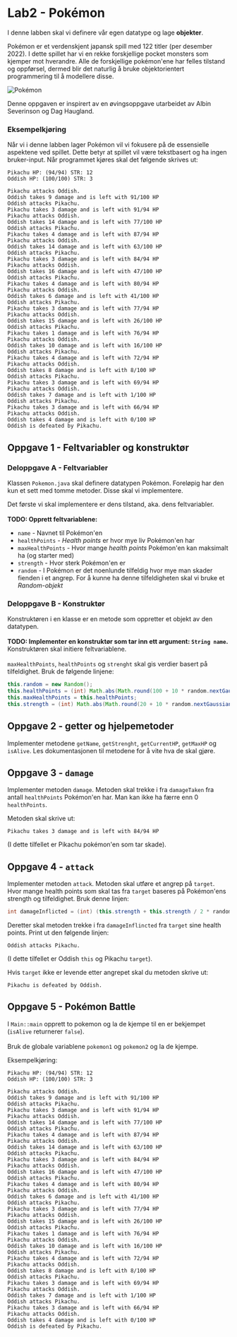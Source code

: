 # Lab2 - Pokémon
I denne labben skal vi definere vår egen datatype og lage **objekter**.

Pokémon er et verdenskjent japansk spill med 122 titler (per desember 2022). I dette spillet har vi en rekke forskjellige pocket monsters som kjemper mot hverandre. Alle de forskjellige pokémon'ene har felles tilstand og oppførsel, dermed blir det naturlig å bruke objektorientert programmering til å modellere disse.

![Pokémon](https://upload.wikimedia.org/wikipedia/commons/thumb/9/98/International_Pok%C3%A9mon_logo.svg/640px-International_Pok%C3%A9mon_logo.svg.png)


Denne oppgaven er inspirert av en øvingsoppgave utarbeidet av Albin Severinson og Dag Haugland.

### Eksempelkjøring
Når vi i denne labben lager Pokémon vil vi fokusere på de essensielle aspektene ved spillet. Dette betyr at spillet vil være tekstbasert og ha ingen bruker-input. Når programmet kjøres skal det følgende skrives ut:
```
Pikachu HP: (94/94) STR: 12
Oddish HP: (100/100) STR: 3

Pikachu attacks Oddish.
Oddish takes 9 damage and is left with 91/100 HP
Oddish attacks Pikachu.
Pikachu takes 3 damage and is left with 91/94 HP
Pikachu attacks Oddish.
Oddish takes 14 damage and is left with 77/100 HP
Oddish attacks Pikachu.
Pikachu takes 4 damage and is left with 87/94 HP
Pikachu attacks Oddish.
Oddish takes 14 damage and is left with 63/100 HP
Oddish attacks Pikachu.
Pikachu takes 3 damage and is left with 84/94 HP
Pikachu attacks Oddish.
Oddish takes 16 damage and is left with 47/100 HP
Oddish attacks Pikachu.
Pikachu takes 4 damage and is left with 80/94 HP
Pikachu attacks Oddish.
Oddish takes 6 damage and is left with 41/100 HP
Oddish attacks Pikachu.
Pikachu takes 3 damage and is left with 77/94 HP
Pikachu attacks Oddish.
Oddish takes 15 damage and is left with 26/100 HP
Oddish attacks Pikachu.
Pikachu takes 1 damage and is left with 76/94 HP
Pikachu attacks Oddish.
Oddish takes 10 damage and is left with 16/100 HP
Oddish attacks Pikachu.
Pikachu takes 4 damage and is left with 72/94 HP
Pikachu attacks Oddish.
Oddish takes 8 damage and is left with 8/100 HP
Oddish attacks Pikachu.
Pikachu takes 3 damage and is left with 69/94 HP
Pikachu attacks Oddish.
Oddish takes 7 damage and is left with 1/100 HP
Oddish attacks Pikachu.
Pikachu takes 3 damage and is left with 66/94 HP
Pikachu attacks Oddish.
Oddish takes 4 damage and is left with 0/100 HP
Oddish is defeated by Pikachu.
```

## Oppgave 1 - Feltvariabler og konstruktør
### Deloppgave A - Feltvariabler
Klassen `Pokemon.java` skal definere datatypen Pokémon. Foreløpig har den kun et sett med tomme metoder. Disse skal vi implementere.

Det første vi skal implementere er dens tilstand, aka. dens feltvariabler. <br></br>
**TODO: Opprett feltvariablene:**
 * `name` - Navnet til Pokémon'en
 * `healthPoints` - *Health points* er hvor mye liv Pokémon'en har
 * `maxHealthPoints` - Hvor mange *health points* Pokémon'en kan maksimalt ha (og starter med)
 * `strength` - Hvor sterk Pokémon'en er
 * `random` - I Pokémon er det noenlunde tilfeldig hvor mye man skader fienden i et angrep. For å kunne ha denne tilfeldigheten skal vi bruke et *Random-objekt*

### Deloppgave B - Konstruktør
Konstruktøren i en klasse er en metode som oppretter et objekt av den datatypen. <br></br>
**TODO: Implementer en konstruktør som tar inn ett argument: `String name`.** Konstruktøren skal initiere feltvariablene. <br></br>
`maxHealthPoints`, `healthPoints` og `strenght` skal gis verdier basert på tilfeldighet. Bruk de følgende linjene:
```java
this.random = new Random();
this.healthPoints = (int) Math.abs(Math.round(100 + 10 * random.nextGaussian()));
this.maxHealthPoints = this.healthPoints;
this.strength = (int) Math.abs(Math.round(20 + 10 * random.nextGaussian()));
```

## Oppgave 2 - getter og hjelpemetoder
Implementer metodene `getName`, `getStrenght`, `getCurrentHP`, `getMaxHP` og `isAlive`. Les dokumentasjonen til metodene for å vite hva de skal gjøre.

## Oppgave 3 - `damage`
Implementer metoden `damage`. Metoden skal trekke i fra `damageTaken` fra antall `healthPoints` Pokémon'en har. Man kan ikke ha færre enn 0 `healthPoints`.

Metoden skal skrive ut:
```
Pikachu takes 3 damage and is left with 84/94 HP
```
(I dette tilfellet er Pikachu pokémon'en som tar skade).

## Oppgave 4 - `attack`
Implementer metoden `attack`. Metoden skal utføre et angrep på `target`. Hvor mange health points som skal tas fra `target` baseres på Pokémon'ens strength og tilfeldighet. Bruk denne linjen:
```java
int damageInflicted = (int) (this.strength + this.strength / 2 * random.nextGaussian());
```
Deretter skal metoden trekke i fra `damageInflincted` fra `target` sine health points. Print ut den følgende linjen:
```
Oddish attacks Pikachu.
```
(I dette tilfellet er Oddish `this` og Pikachu `target`).

Hvis `target` ikke er levende etter angrepet skal du metoden skrive ut:
```
Pikachu is defeated by Oddish.
```

## Oppgave 5 - Pokémon Battle
I `Main::main` opprett to pokemon og la de kjempe til en er bekjempet (`isAlive` returnerer `false`). <br></br>
Bruk de globale variablene `pokemon1` og `pokemon2` og la de kjempe.

Eksempelkjøring:
```
Pikachu HP: (94/94) STR: 12
Oddish HP: (100/100) STR: 3

Pikachu attacks Oddish.
Oddish takes 9 damage and is left with 91/100 HP
Oddish attacks Pikachu.
Pikachu takes 3 damage and is left with 91/94 HP
Pikachu attacks Oddish.
Oddish takes 14 damage and is left with 77/100 HP
Oddish attacks Pikachu.
Pikachu takes 4 damage and is left with 87/94 HP
Pikachu attacks Oddish.
Oddish takes 14 damage and is left with 63/100 HP
Oddish attacks Pikachu.
Pikachu takes 3 damage and is left with 84/94 HP
Pikachu attacks Oddish.
Oddish takes 16 damage and is left with 47/100 HP
Oddish attacks Pikachu.
Pikachu takes 4 damage and is left with 80/94 HP
Pikachu attacks Oddish.
Oddish takes 6 damage and is left with 41/100 HP
Oddish attacks Pikachu.
Pikachu takes 3 damage and is left with 77/94 HP
Pikachu attacks Oddish.
Oddish takes 15 damage and is left with 26/100 HP
Oddish attacks Pikachu.
Pikachu takes 1 damage and is left with 76/94 HP
Pikachu attacks Oddish.
Oddish takes 10 damage and is left with 16/100 HP
Oddish attacks Pikachu.
Pikachu takes 4 damage and is left with 72/94 HP
Pikachu attacks Oddish.
Oddish takes 8 damage and is left with 8/100 HP
Oddish attacks Pikachu.
Pikachu takes 3 damage and is left with 69/94 HP
Pikachu attacks Oddish.
Oddish takes 7 damage and is left with 1/100 HP
Oddish attacks Pikachu.
Pikachu takes 3 damage and is left with 66/94 HP
Pikachu attacks Oddish.
Oddish takes 4 damage and is left with 0/100 HP
Oddish is defeated by Pikachu.
```
